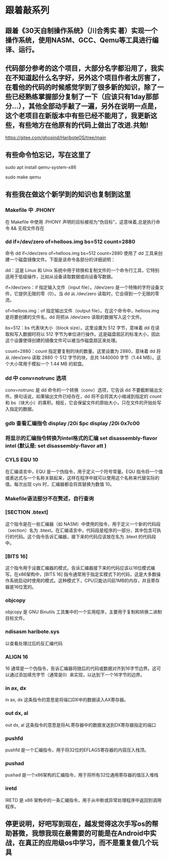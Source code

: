 # 跟着敲系列
## 跟着《30天自制操作系统》（川合秀实 著）实现一个操作系统，使用NASM、GCC、Qemu等工具进行编译、运行。

## 代码部分参考的这个项目，大部分名字都沿用了，我实在不知道起什么名字好，另外这个项目作者太厉害了，在看他的代码的时候感觉学到了很多新的知识，除了一些已经熟练掌握部分复制了一下（应该只有1day那部分...），其他全部动手敲了一遍，另外在说明一点是，这个老项目在新版本中有些已经不能用了，我更新这些，有些地方在他原有的代码上做出了改进.共勉!
https://gitee.com/ghosind/HariboteOS/tree/main

## 有些命令怕忘记，写在这里了

sudo apt install qemu-system-x86

sudo make qemu

## 有些我在做这个新学到的知识也复制到这里
### Makefile 中 .PHONY
在 Makefile 中使用 .PHONY 声明的目标被视为“伪目标”，这意味着,总是执行命令 && 无视文件存在
### dd if=/dev/zero of=helloos.img bs=512 count=2880
命令 dd if=/dev/zero of=helloos.img bs=512 count=2880 使用了 dd 工具来创建一个磁盘镜像文件。下面是该命令各部分的详细说明：

dd：这是 Linux 和 Unix 系统中用于转换和复制文件的一个命令行工具，它特别适用于低级操作，比如从设备读取数据或向设备写数据。

if=/dev/zero：if 指定输入文件（input file）。/dev/zero 是一个特殊的字符设备文件，它提供无限的零（0）。当 dd 从 /dev/zero 读取时，它会得到一个无限的零流。

of=helloos.img：of 指定输出文件（output file）。在这个命令中，helloos.img 是将要创建的文件名，dd 将把从 /dev/zero 读取的数据写入这个文件。

bs=512：bs 代表块大小（block size）。这里设置为 512 字节，意味着 dd 在读取和写入数据时将以 512 字节为单位进行操作。这是磁盘扇区的标准大小，因此这个设置使得创建的镜像文件可以被当作磁盘扇区来处理。

count=2880：count 指定要复制的块的数量。这里设置为 2880，意味着 dd 将从 /dev/zero 读取 2880 个 512 字节的块，总共 1440000 字节（1.44 MB）。这个大小常用于模拟一个 1.44 MB 的软盘。
### dd 中 conv=notrunc 选项
conv=notrunc 是 dd 命令的一个转换（conv）选项，它告诉 dd 不要截断输出文件。换句话说，如果输出文件已经存在，dd 将不会将其大小缩减到指定的 count 和 bs（块大小）的乘积。相反，它会保留文件的原始大小，只在文件的开始处写入指定的数据。
### gdb 查看汇编指令 display /20i $pc display /20i 0x7c00
### 将显示的汇编指令转换为intel格式的汇编 set disassembly-flavor intel (默认是: set disassembly-flavor att )
### CYLS EQU 10
在汇编语言中，EQU 是一个伪指令，用于定义一个符号常量。EQU 指令将一个值或表达式与一个名称关联起来，这样在程序中就可以使用这个名称来代替实际的值。每次出现 cyls 时，汇编器都会将其替换为数值 10。
### Makefile语法部分不在赘述，自行查询
### [SECTION .btext]
这个指令是在一些汇编器（如 NASM）中使用的指令，用于定义一个新的代码段（section）名为 .btext。在汇编语言中，代码段是程序的一部分，其中包含可执行的代码。这个指令告诉汇编器，接下来的代码应该放在名为 .btext 的代码段中。
### [BITS 16]
这个指令用于设置汇编器的模式，告诉汇编器接下来的代码应该以16位模式编写。在x86架构中，[BITS 16] 指令通常用于指定实模式下的代码，这是大多数操作系统启动时使用的模式。这种模式下，CPU只能访问前1MB的内存，并且寄存器是16位宽的。
### objcopy
objcopy 是 GNU Binutils 工具集中的一个实用程序，主要用于复制和转换二进制目标文件。
### ndisasm haribote.sys
以查看处理过后的反汇编代码
### ALIGN 16
16 通常是一个伪指令，告诉汇编器将随后的代码或数据对齐到16字节边界。这可以通过添加填充字节（通常是0）来实现，以达到下一个16字节的边界。
### in ax, dx 
in ax, dx 这条指令的意思是将端口DX中的数据读入AX寄存器。
### out dx, al 
out dx, al 这条指令的意思是将AL寄存器中的数据发送到DX寄存器指定的端口
### pushfd
pushfd 是一个汇编指令，用于将32位的EFLAGS寄存器的内容压入栈顶。
### pushad 
pushad 是一个x86架构的汇编指令，用于将所有32位通用寄存器的值压入堆栈
### iretd
IRETD 是 x86 架构中的一条汇编指令，用于从中断或异常处理程序中返回到调用程序。

## 停更说明，好吧写到现在，越发觉得这次手写os的帮助甚微，我想我现在最需要的可能是在Android中实战，在真正的应用级os中学习，而不是重复做几个玩具